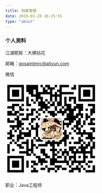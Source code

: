```yaml
---
title: 档案管理
date: 2019-01-28 16:25:55
type: "about"
---
```




### 个人资料

江湖昵称：大佛拈花

邮箱：gosaintmrc@aliyun.com

微信

![我的微信二维码](index\123.png)

职业：Java工程师